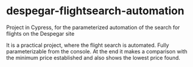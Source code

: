 # despegar-flightsearch-automation
Project in Cypress, for the parameterized automation of the search for flights on the Despegar site

It is a practical project, where the flight search is automated. Fully parameterizable from the console.
At the end it makes a comparison with the minimum price established and also shows the lowest price found.
